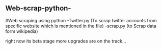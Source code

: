 ## Web-scrap-python-
#Web scraping using python
   -Twitter.py (To scrap twitter accounts from specific website which is mentioned in the file)
   -scrap.py (to Scrap data form wikipedia)

right now its beta stage more upgrades are on the track...
